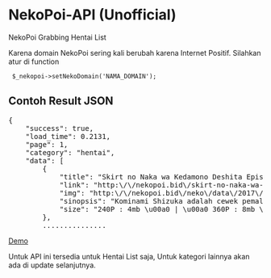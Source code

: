 # NekoPoi-API (Unofficial)

NekoPoi Grabbing Hentai List

Karena domain NekoPoi sering kali berubah karena Internet Positif.
Silahkan atur di function 

<code> $_nekopoi->setNekoDomain('NAMA_DOMAIN');</code>

## Contoh Result JSON

<pre>
{
    "success": true,
    "load_time": 0.2131,
    "page": 1,
    "category": "hentai",
    "data": [
        {
            "title": "Skirt no Naka wa Kedamono Deshita Episode 2 Subtitle Indonesia",
            "link": "http:\/\/nekopoi.bid\/skirt-no-naka-wa-kedamono-deshita-episode-2-subtitle-indonesia\/",
            "img": "http:\/\/nekopoi.bid\/neko\/data\/2017\/07\/vlcsnap-2017-07-10-18h17m43s196-300x170.png",
            "sinopsis": "Kominami Shizuka adalah cewek pemalu baru saja lulus yang mempunyai masalah dalam beradaptasi dengan kehidupan kota. Suatu hari, ia bertemu dengan Kirishima Ryou, salah satu mahasiswa yang mempunyai citra yang sangat cantik. Mereka saling akrab, tapi Shizuka kaget ketika Ryou menggodanya. Shizuka mengira Ryou adalah lesbian, tapi ternyata Ryou adalah cowok yang crossdress menjadi cewek cantik.",
            "size": "240P : 4mb \u00a0 | \u00a0 360P : 8mb \u00a0 | \u00a0 480P : 13mb \u00a0 | \u00a0 720P : 19mb"
        },
        ...............
</pre>

<a href="https://poipoi.bayyu.net" target="_blank" class="button pill">Demo</a>


Untuk API ini tersedia untuk Hentai List saja, Untuk kategori lainnya akan ada di update selanjutnya.
